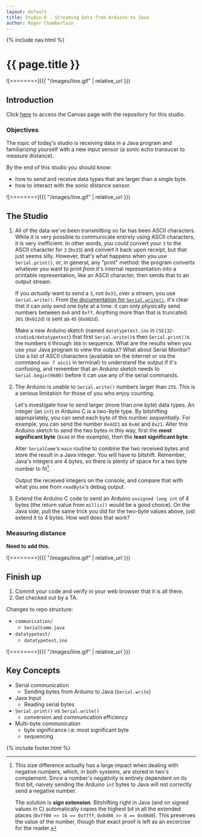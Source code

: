 ```yaml
---
layout: default
title: Studio 6 - Streaming Data from Arduino to Java
author: Roger Chamberlain
---
```

{% include nav.html %}

# {{ page.title }}

![========]({{ "/images/line.gif" | relative_url }})

## Introduction

Click [here](https://wustl.instructure.com/courses/68860/assignments/289457) to access the Canvas page with the repository for this studio.

### Objectives

The topic of today's studio is receiving data in a
Java program and familiarizing yourself with a new input sensor (a sonic echo transucer to measure distance).

By the end of this studio you should know:

- how to send and receive data types that are larger than a single byte.
- how to interact with the sonic distance sensor.

![========]({{ "/images/line.gif" | relative_url }})

## The Studio

1. All of the data we've been transmitting so far has been ASCII characters. While it is very possible to communicate entirely using ASCII characters, it is very inefficient. In other words, you *could* convert your `3` to the ASCII character for `3` (`0x33`) and convert it back upon receipt, but that just seems silly. However, that's what happens when you use `Serial.print()`, or, in general, any "print" method: the program converts whatever you want to print *from* it's internal representation *into* a printable representation, like an ASCII character, then sends that to an output stream.

	If you *actually* want to send a `3`, not `0x33`, over a stream, you use `Serial.write()`. From [the documentation for `Serial.write()`](https://www.arduino.cc/en/Serial/Write), it's clear that it can only send one byte at a time: it can only physically send numbers between `0x0` and `0xff`. Anything more than that is truncated: `301` (`0x012d`) is sent as `45` (`0x002d`).

	Make a new Arduino sketch (named `datatypetest.ino` in `CSE132-studio8/datatypetest`) that first `Serial.write()`s then `Serial.print()`s the numbers `0` through `360` in sequence. What are the results when you use your Java program to view the output? What about Serial Monitor? Use a list of ASCII characters (available on the internet or via the command `man 7 ascii` in terminal) to understand the output if it's confusing, and remember that an Arduino sketch needs to `Serial.begin(9600)` before it can use any of the serial commands.

2. The Arduino is unable to `Serial.write()` numbers larger than `255`. This is a serious limitation for those of you who enjoy counting. 

	Let's investigate how to send larger (more than one byte) data types.
An integer (an `int`) in Arduino C is a two-byte type. By bitshifting appropriately, you can send each byte of this number *sequentially*. For example, you can send the number `0x4d21` as `0x4d` and `0x21`. Alter this Arduino sketch to send the two bytes in this way, first the **most significant byte** (`0x4d` in the example), then the **least significant byte**.

	Alter `SerialComm`'s `main` routine to combine the two received bytes and store the result
in a Java integer. You will have to bitshift. Remember, Java's integers are 4 bytes, so there is plenty of space for a two byte number to fit[^negative].

	Output the received integers on the console, and compare that with what you see from `readByte`'s debug output.

3. Extend the Arduino C code to send an Arduino `unsigned long int` of 4 bytes (the return value from
`millis()` would be a good choice).  On the Java side, pull the same trick you did for the two-byte values above, just extend it to 4 bytes.
How well does that work?

[^negative]: This size difference actually has a large impact when dealing with negative numbers, which, in both systems, are stored in two's complement. Since a number's negativity is entirely dependent on its first bit, naively sending the Arduino `int` bytes to Java will not correctly send a negative number. 

	The solution is **sign extension**. Bitshifting right in Java (and on signed values in C) automatically copies the highest bit in all the extended places (`0xff00 >> 16 == 0xffff`, `0x0d00 >> 8 == 0x00d0`). This preserves the value of the number, though that exact proof is left as an excercise for the reader.

### Measuring distance

**Need to add this.**

![========]({{ "/images/line.gif" | relative_url }})

## Finish up

1. Commit your code and verify in your web browser that it is all there.
2. Get checked out by a TA.

Changes to repo structure:

- `communication/`
	- `SerialComm.java`
- `datatypetest/`
	- `datatypetest.ino`


![========]({{ "/images/line.gif" | relative_url }})

## Key Concepts

- Serial communication
	- Sending bytes from Arduino to Java (`Serial.write`)
- Java Input
	- Reading serial bytes
- `Serial.print()` vs `Serial.write()`
	- conversion and communication efficiency 
- Multi-byte communication
	- byte significance i.e. most significant byte
	- sequencing 

{% include footer.html %}
